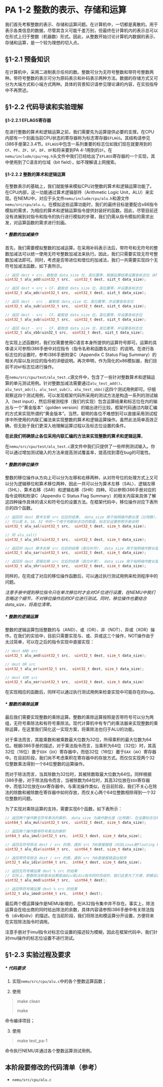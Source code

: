 # PA 1-2 整数的表示、存储和运算

我们首先考察整数的表示、存储和运算问题。在计算机中，一切都是离散的。用于表示各类信息的数据，尽管其含义可能千差万别，但最终在计算机内的表示总可以在形式上归于整数（机器数）形式。因此，从整数开始讨论计算机内数据的表示、存储和运算，是一个较为理想的切入点。

## §1-2.1 预备知识

在计算机中，采用二进制表示任何的数。整数可分为无符号整数和带符号整数两种。带符号整数的表示可分为原码表示和补码表示两种方法。数据的存储方式又可分为大端方式和小端方式两种。具体的背景知识请参见理论课的内容，在实验指导中不再赘述。

## §1-2.2 代码导读和实验理解

#### §1-2.2.1 EFLAGS寄存器

在进行整数的算术和逻辑运算之前，我们需要先为运算提供必要的支撑。在CPU内部有一个刻画当前CPU状态的寄存器称为标志寄存器`EFLAGS`。其结构请参见i386手册第2.3.4节。`EFLAGS`中包含一系列重要的标志位如我们现在就要用到的`CF`、`PF`、`ZF`、`SF`、`DF`、`OF`和将来要到PA 4-1用到的`IF`。在`nemu/include/cpu/reg.h`头文件中我们已经给出了`EFLAGS`寄存器的一个实现，其中使用到了C语言的位域（bit field），如不理解请上网搜索。

#### §1-2.2.2 整数的算术和逻辑运算

在整数表示的基础上，我们就能够来模拟CPU对整数的算术和逻辑运算功能了。在CPU内部，这一功能通过算术逻辑部件（Arithmetic Logic Unit，ALU）来实现。在NEMU中，对应于头文件`nemu/include/cpu/alu.h`和源文件`nemu/src/cpu/alu.c`。在模拟这些运算功能时，我们的最终目标是要配合x86指令模拟的需求，为相应的算术和逻辑运算指令提供封装好的函数。因此，尽管目前还没有进展到对指令和指令的执行进行模拟的步骤，我们仍需从指令模拟的需求出发，对运算函数的需求进行刻画。

##### * 整数的加减操作

首先，我们需要模拟整数的加减运算。在采用补码表示法后，带符号和无符号的整数加减法可以统一使用无符号整数加减法来执行。因此，我们只需要实现无符号整数加减法即可。同时，考虑是否带进位和借位的加减法，我们一共需要实现四个无符号加减法函数，如下表所示。

```c
// 返回 dest + src，截取低 data_size 位，高位置零，根据运算结果设置各标志位（AF不模拟，下同）
uint32_t alu_add(uint32_t src,  uint32_t dest, sizt_t data_size);

// 返回 dest + src + CF，截取低 data_size 位，高位置零，并设置各标志位
uint32_t alu_adc(uint32_t src,  uint32_t dest, sizt_t data_size);

// 返回 dest - src ，截取低 data_size 位，高位置零，并设置各标志位
uint32_t alu_sub(uint32_t src,  uint32_t dest, sizt_t data_size);

// 返回 dest - src - CF，截取低 data_size 位，高位置零，并设置各标志位
uint32_t alu_sub(uint32_t src,  uint32_t dest, sizt_t data_size);

// 返回 dest - src - CF，截取低 data_size 位，高位置零，并设置各标志位
uint32_t alu_sbb(uin32_t src,  uint32_t dest, sizt_t data_size);
```

在实现上述函数时，我们仅需要使用C语言本身所提供的运算符号即可。运算的具体语义可参照i386手册中对应指令（指令名称和函数名对应）的说明。在进行各标志位的设置时，参考i386手册附录C（Appendix C Status Flag Summary）的相关内容以及对应的指令的详细说明。再次申明，作为简化的x86模拟器，我们目前不对`AF`标志位进行操作。

在`nemu/src/cpu/test/alu_test.c`源文件中，包含了一些针对整数算术和逻辑运算的单元测试用例。针对整数加减法需要通过`alu_test_add()`、`alu_test_adc()`、`alu_test_sub()`、`alu_test_sbb()`这四个测试用例即可。仔细观察这四个测试用例，可以发现框架代码所采用的测试方法是构造一系列的测试输入（test input），然后将被测程序（我们的实现）包含运算结果和标志位在内的输出与一个“黄金版本”（golden version）的输出进行比较。框架代码通过内联汇编的方式来实现所谓的“黄金版本”。当然，聪明的各位不难想到可以直接采用测试程序中所使用的内联汇编法来实现整数的算术和逻辑运算操作。虽然此法简单高效正确，但无助于我们更深入地理解运算过程以及标志位设置的条件。

**在此我们明确禁止各位采用内联汇编的方法来实现整数的算术和逻辑运算**。

在`nemu/src/cpu/test/alu_test.c`源文件中我们只提供了一些样例测试输入。你可以通过增加测试输入的方法来提高测试覆盖率，提高找到潜在bug的可能性。

##### * 整数的移位操作

整数的移位操作从方向上可以分为左移和右移两种，从对符号位的处理方式上又可以分为逻辑移位和算术移位两种，因此一共可以分为算术左移（SAL）、逻辑左移（SHL）、算术右移（SAR）和逻辑右移（SHR）四种。可以参照i386手册对应的指令说明和附录C（Appendix C Status Flag Summary）的相关内容来具体了解这四种操作具体的语义和符号位的设置方法。在框架代码中，移位操作对应下表所示的四个函数。

```c
// 返回将 dest 算术左移 src 位后的结果， data_size 用于指明操作数长度（比特数），
// 可以是 8、16、32 中的一个用于判断标志位的取值，标志位设置参照手册说明
uint32_t alu_sal(uint32_t src,  uint32_t dest, size_t data_size);

// 同 alu_sal()  
uint32_t alu_shl(uint32_t src,  uint32_t dest, size_t data_size);

// 返回将 dest 算术右移 src 位后的结果（高位补符）， data_size 用于指明操作数长度，标志位设置参照手册说明
uint32_t alu_sar(uint32_t src,  uint32_t dest, size_t data_size);

// 返回将 dest 逻辑右移 src 位后的结果（高位补零）， data_size 用于指明操作数长度，标志位设置参照手册说明
uint32_t alu_shr(uint32_t src,  uint32_t dest, size_t data_size);
```

同样的，在完成了对应的移位操作函数后，可以通过执行测试用例来检测程序中的问题。

*注意手册中提到移位指令只在单次移位时才会对OF位进行设置，在NEMU中我们忽略这个细节，不对移位操作后的OF位进行测试。同时，移位操作也要结合data_size，将高位清零。*


##### * 整数的逻辑运算

整数的逻辑运算包括整数的与（AND）、或（OR）、非（NOT）、异或（XOR）操作。在我们的实验中，目前只需要实现与、或、异或这三个操作，NOT操作由于太过简单，可以在之后的指令实现中直接实现：

```c
// dest AND src
uint32_t alu_and(uint32_t src,  uint32_t dest, size_t data_size);

// dest OR src
uint32_t alu_or(uint32_t src,  uint32_t dest, size_t data_size);

// dest XOR src
uint32_t alu_xor(uint32_t src,  uint32_t dest, size_t data_size)

```

在实现相应的函数后，同样可以通过执行测试用例来检查实现中可能存在的bug。

##### * 整数的乘除运算

最后我们需要实现整数的乘除运算。整数的乘除运算按照是否带符号可以分为两组，无符号乘除法和有符号乘除法。现代计算机中有专门的乘法器来实现整数的乘除运算，在这里我们简化这一实现方案，将乘除法也归于ALU的功能。

对于乘法而言，其能乘数和被乘数最大位数为32位，所得乘积的最大位数为64位。根据i386手册的描述，对于乘法指令而言，当乘积为64位（32位）时，其高32位（16位）置于`EDX`（`DX`）寄存器中，而低32位（16位）置于`EAX`（`AX`）寄存器中。在目前阶段，我们尚不考虑乘积在寄存器中的存放方式。而仅仅实现两个32位整数乘法得到一个64位整数的运算操作。

而对于除法而言，当其除数为32位时，其被除数取最大位数为64位。同样根据i386手册，对于除法指令而言，当被除数为64位时，其高32位放在`EDX`寄存器中，而低32位放在`EAX`寄存器中。与乘法操作类似，在目前阶段，我们不关心在除法的除数和被除数在寄存器中如何存放，而仅关心两个64位整数相除得到一个32位整数的问题。

为了实现对乘除运算的支持，需要实现6个函数，如下表所示：

```c
// 返回两个操作数无符号乘法的乘积， data_size 为操作数长度（比特数），在设置标志位时有用
uint64_t alu_mul(uint32_t src,  uint32_t dest, size_t data_size);

// 返回两个操作数带符号乘法的乘积
int64_t alu_imul(int32_t src,  int32_t dest, size_t data_size);

// 返回无符号除法 dest / src 的商，遇到 src 为0直接报错（对应Linux是Floating Point Exception）退出程序
uint32_t alu_div(uint64_t src,  uint64_t dest, size_t data_size);

// 返回带符号除法 dest / src 的商，遇到 src 为0直接报错退出程序
int32_t alu_idiv(int64_t src,  int64_t dest, size_t data_size);

// 返回无符号模运算 dest % src 的结果
// 实际上，整数除法和取余运算是由div或idiv指令同时完成的，我们这里为了方便，把模运算单独独立了出来
uint32_t alu_mod(uint64_t src,  uint64_t dest);

// 返回带符号模运算 dest % src 的结果
int32_t alu_imod(int64_t src,  int64_t dest);
```

最后两个模运算操作是NEMU新增的，在IA32指令集中并不存在。事实上，除法运算会在给出商的同时给出除法的余数，具体内容请参照i386手册中有关除法指令（div和idiv）的描述。在当前阶段，我们将除法和模运算分开设置，方便将来在实现除法指令时调用。

注意手册对于imul指令对标志位设置的描述较为模糊，因此在框架代码中，我们针对imul操作的标志位设置不进行测试。

## §1-2.3 实验过程及要求

##### * 代码要求

1. 实现`nemu/src/cpu/alu.c`中的各个整数运算函数；

2. 使用

> make clean
> 
> make

命令编译项目；

3. 使用

> make test_pa-1

命令执行NEMU并通过各个整数运算测试用例。

## 本阶段要修改的代码清单（参考）

* `nemu/src/cpu/alu.c`
